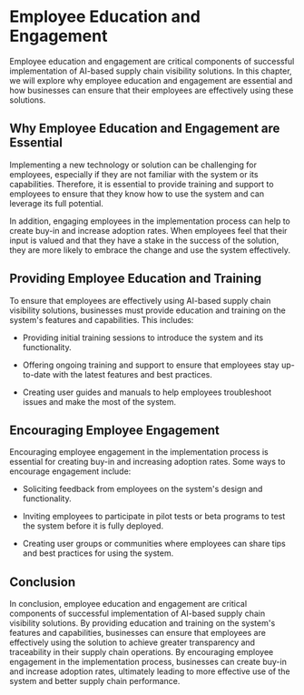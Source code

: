 Employee Education and Engagement
==============================================================================================

Employee education and engagement are critical components of successful implementation of AI-based supply chain visibility solutions. In this chapter, we will explore why employee education and engagement are essential and how businesses can ensure that their employees are effectively using these solutions.

Why Employee Education and Engagement are Essential
---------------------------------------------------

Implementing a new technology or solution can be challenging for employees, especially if they are not familiar with the system or its capabilities. Therefore, it is essential to provide training and support to employees to ensure that they know how to use the system and can leverage its full potential.

In addition, engaging employees in the implementation process can help to create buy-in and increase adoption rates. When employees feel that their input is valued and that they have a stake in the success of the solution, they are more likely to embrace the change and use the system effectively.

Providing Employee Education and Training
-----------------------------------------

To ensure that employees are effectively using AI-based supply chain visibility solutions, businesses must provide education and training on the system's features and capabilities. This includes:

* Providing initial training sessions to introduce the system and its functionality.

* Offering ongoing training and support to ensure that employees stay up-to-date with the latest features and best practices.

* Creating user guides and manuals to help employees troubleshoot issues and make the most of the system.

Encouraging Employee Engagement
-------------------------------

Encouraging employee engagement in the implementation process is essential for creating buy-in and increasing adoption rates. Some ways to encourage engagement include:

* Soliciting feedback from employees on the system's design and functionality.

* Inviting employees to participate in pilot tests or beta programs to test the system before it is fully deployed.

* Creating user groups or communities where employees can share tips and best practices for using the system.

Conclusion
----------

In conclusion, employee education and engagement are critical components of successful implementation of AI-based supply chain visibility solutions. By providing education and training on the system's features and capabilities, businesses can ensure that employees are effectively using the solution to achieve greater transparency and traceability in their supply chain operations. By encouraging employee engagement in the implementation process, businesses can create buy-in and increase adoption rates, ultimately leading to more effective use of the system and better supply chain performance.
